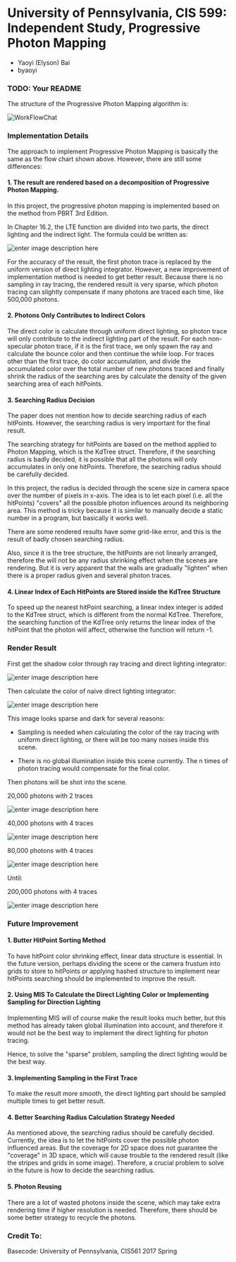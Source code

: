 ﻿

**University of Pennsylvania, CIS 599: Independent Study, Progressive Photon Mapping**
======================


* Yaoyi (Elyson) Bai
* byaoyi

### TODO: Your README

The structure of the Progressive Photon Mapping algorithm is:

![WorkFlowChat](https://lh3.googleusercontent.com/-YOInK9my1aQ/WhRWmL_awAI/AAAAAAAABR8/onxjLVKB8yIVGK8I8JAIEB8NoSNU27h2wCLcBGAs/s0/workflow.png "workflow.png")

### **Implementation Details** 

The approach to implement Progressive Photon Mapping is basically the same as the flow chart shown above. However, there are still some differences:

#### 1. The result are rendered based on a decomposition of Progressive Photon Mapping. 

In this project, the progressive photon mapping is implemented based on the method from PBRT 3rd Edition. 

In Chapter 16.2, the LTE function are divided into two parts, the direct lighting and the indirect light. The formula could be written as:

![enter image description here](https://lh3.googleusercontent.com/-rVCG1XwAhW8/WjL0eHWDARI/AAAAAAAABUU/PV1jZy93DaEXm_sLjUsil5eDevqGxr4BwCLcBGAs/s0/formular.gif "formular.gif")

For the accuracy of the result, the first photon trace is replaced by the uniform version of direct lighting integrator. However, a new improvement of implementation method is needed to get better result. Because there is no sampling in ray tracing, the rendered result is very sparse, which photon tracing can slightly compensate if many photons are traced each time, like 500,000 photons. 

#### 2. Photons Only Contributes to Indirect Colors

The direct color is calculate through uniform direct lighting, so photon trace will only contribute to the indirect lighting part of the result. For each non-specular photon trace, if it is the first trace, we only spawn the ray and calculate the bounce color and then continue the while loop. For traces other than the first trace, do color accumulation, and divide the accumulated color over the total number of new photons traced and finally shrink the radius of the searching ares by calculate the density of the given searching area of each hitPoints. 

#### 3. Searching Radius Decision 

The paper does not mention how to decide searching radius of each hitPoints. However, the searching radius is very important for the final result. 

The searching strategy for hitPoints are based on the method applied to Photon Mapping, which is the KdTree struct. Therefore, if the searching radius is badly decided, it is possible that all the photons will only accumulates in only one hitPoints. Therefore, the searching radius should be carefully decided. 

In this project, the radius is decided through the scene size in camera space over the number of pixels in x-axis. The idea is to let each pixel (i.e. all the hitPoints) "covers" all the possible photon influences around its neighboring area. This method is tricky because it is similar to manually decide a static number in a program, but basically it works well. 

There are some rendered results have some grid-like error, and this is the result of badly chosen searching radius. 

Also, since it is the tree structure, the hitPoints are not linearly arranged, therefore the will not be any radius shrinking effect when the scenes are rendering. But it is very apparent that the walls are gradually "lighten" when there is a proper radius given and several photon traces. 

#### 4. Linear Index of Each HitPoints are Stored inside the KdTree Structure

To speed up the nearest hitPoint searching, a linear index integer is added to the KdTree struct, which is different from the normal KdTree. Therefore, the searching function of the KdTree only returns the linear index of the hitPoint that the photon will affect, otherwise the function will return -1.

### **Render Result**

First get the shadow color through ray tracing and direct lighting integrator:

![enter image description here](https://lh3.googleusercontent.com/-FebrvCr-DG4/WjL3yA_K6dI/AAAAAAAABUk/gnlmuzEsKcErJ3zWbR-DydQ1Vdqh0fl5gCLcBGAs/s0/rendered_images7.png "rendered_images7.png")

Then calculate the color of naive direct lighting integrator:

![enter image description here](https://lh3.googleusercontent.com/-q1kXNZ5w6S8/WjL395g-ZuI/AAAAAAAABUs/CHqzrWsxADkh9lgzePukM-yGQU6G1wFkACLcBGAs/s0/rendered_images15.png "rendered_images15.png")

This image looks sparse and dark for several reasons:

- Sampling is needed when calculating the color of the ray tracing with uniform direct lighting, or there will be too many noises inside this scene. 

- There is no global illumination inside this scene currently. The n times of photon tracing would compensate for the final color.

Then photons will be shot into the scene.

20,000 photons with 2 traces

![enter image description here](https://lh3.googleusercontent.com/-6ognVmHsTVQ/WjME4c95kWI/AAAAAAAABVM/YHvsAvIRVREPMMa_BuqxuoSXPrt_zlhuACLcBGAs/s0/2_20000.png "2_20000.png")

40,000 photons with 4 traces

![enter image description here](https://lh3.googleusercontent.com/-hIySpeZULQk/WjME8_yYAWI/AAAAAAAABVU/O1AM-oCpIikbeLCbvyUp_RvvAAjDfPv5wCLcBGAs/s0/4_40000.png "4_40000.png")

80,000 photons with 4 traces

![enter image description here](https://lh3.googleusercontent.com/-dsbecMqpPm0/WjMFBHoOF-I/AAAAAAAABVc/gl6-mz9RJg8MQ3JpS8fGq_M-ZuUn-2drACLcBGAs/s0/4_80000.png "4_80000.png")

Until:

200,000 photons with 4 traces 

![enter image description here](https://lh3.googleusercontent.com/-eNuBVAwv7zw/WjMO86iLstI/AAAAAAAABWA/KYxRhTCrhOQWI9goVCUO-3meBo1xykZBACLcBGAs/s0/4-200000.png "4-200000.png")


### **Future Improvement**

#### 1. Butter HitPoint Sorting Method

To have hitPoint color shrinking effect, linear data structure is essential. In the future version, perhaps dividing the scene or the camera frustum into grids to store to hitPoints or applying hashed structure to implement near hitPoints searching should be implemented to improve the result. 

#### 2. Using MIS To Calculate the Direct Lighting Color or Implementing Sampling for Direction Lighting 

Implementing MIS will of course make the result looks much better, but this method has already taken global illumination into account, and therefore it would not be the best way to implement the direct lighting for photon tracing.

Hence, to solve the "sparse" problem, sampling the direct lighting would be the best way.

#### 3. Implementing Sampling in the First Trace

To make the result more smooth, the direct lighting part should be sampled multiple times to get better result. 

#### 4. Better Searching Radius Calculation Strategy Needed

As mentioned above, the searching radius should be carefully decided. Currently, the idea is to let the hitPoints cover the possible photon influenced areas. But the coverage for 2D space does not guarantee the "coverage" in 3D space, which will cause trouble to the rendered result (like the stripes and grids in some image). Therefore, a crucial problem to solve in the future is how to decide the searching radius. 

#### 5. Photon Reusing 

There are a lot of wasted photons inside the scene, which may take extra rendering time if higher resolution is needed. Therefore, there should be some better strategy to recycle the photons. 

### **Credit To:** 
Basecode: University of Pennsylvania, CIS561 2017 Spring 